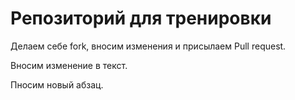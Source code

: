 # Репозиторий для тренировки

Делаем себе fork, вносим изменения и присылаем Pull request.

Вносим изменение в текст.

Пносим новый абзац.
